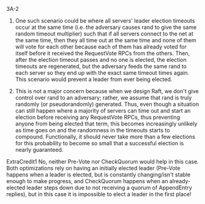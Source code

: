 3A-2
1. One such scenario could be where all servers' leader election timeouts occur at the same time (i.e. the adversary causes rand to give the same random timeout multiplier) such that if all servers connect to the net at the same time, then they all time out at the same time and none of them will vote for each other because each of them has already voted for itself before it received the RequestVote RPCs from the others. Then, after the election timeout passes and no one is elected, the election timeouts are regenerated, but the adversary feeds the same rand to each server so they end up with the exact same timeout times again. This scenario would prevent a leader from ever being elected.

2. This is not a major concern because when we design Raft, we don't give control over rand to an adversary; rather, we assume that rand is truly randomly (or pseudorandomly) generated. Thus, even though a situation can still happen where a majority of servers can time out and start an election before receiving any RequestVote RPCs, thus preventing anyone from being elected that term, this becomes increasingly unlikely as time goes on and the randomness in the timeouts starts to compound. Functionally, it should never take more than a few elections for this probability to become so small that a successful election is nearly guaranteed.

ExtraCredit1
No, neither Pre-Vote nor CheckQuorum would help in this case. Both optimizations rely on having an initially elected leader (Pre-Vote happens when a leader is elected, but is constantly changing/isn't stable enough to make progress, and CheckQuorum happens when an already-elected leader steps down due to not receiving a quorum of AppendEntry replies), but in this case it is impossible to elect a leader in the first place!